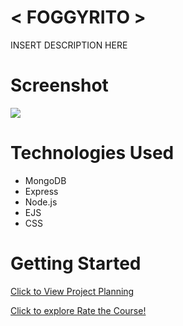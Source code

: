 # < FOGGYRITO >
INSERT DESCRIPTION HERE

# Screenshot
<img src="images/foggyritoscreenshot.png">

# Technologies Used

- MongoDB
- Express
- Node.js
- EJS
- CSS

# Getting Started

[Click to View Project Planning](https://trello.com/b/QNGsbssY/foggyrito)

[Click to explore Rate the Course!](https://foggyrito-4b7695cb1b55.herokuapp.com/)